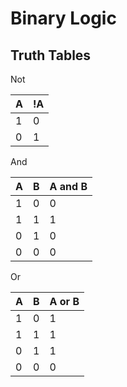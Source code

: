
# Binary Logic

## Truth Tables

Not

| A | !A |
| --- | --- |
| 1 | 0 |
| 0 | 1 |

And

| A | B | A and B |
| --- | --- | -----|
| 1 | 0 | 0 |
| 1 | 1 | 1 |
| 0 | 1 | 0 |
| 0 | 0 | 0 |

Or 

| A | B | A or B |
| --- | --- | ----- |
| 1 | 0 | 1 |
| 1 | 1 | 1 |
| 0 | 1 | 1 |
| 0 | 0 | 0 |
